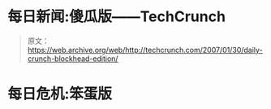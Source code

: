 # 每日新闻:傻瓜版——TechCrunch

> 原文：<https://web.archive.org/web/http://techcrunch.com/2007/01/30/daily-crunch-blockhead-edition/>

# 每日危机:笨蛋版